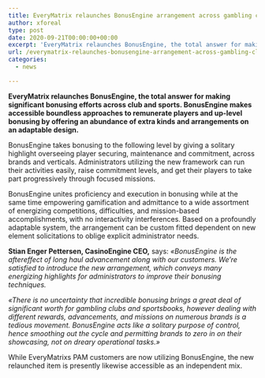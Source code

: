 ```yaml
---
title: EveryMatrix relaunches BonusEngine arrangement across gambling club and sports
author: xforeal 
type: post
date: 2020-09-21T00:00:00+00:00
excerpt: 'EveryMatrix relaunches BonusEngine, the total answer for making significant bonusing efforts across club and sports '
url: /everymatrix-relaunches-bonusengine-arrangement-across-gambling-club-and-sports/
categories:
  - news

---
```

**EveryMatrix relaunches BonusEngine, the total answer for making significant bonusing efforts across club and sports. BonusEngine makes accessible boundless approaches to remunerate players and up-level bonusing by offering an abundance of extra kinds and arrangements on an adaptable design.** 

BonusEngine takes bonusing to the following level by giving a solitary highlight overseeing player securing, maintenance and commitment, across brands and verticals. Administrators utilizing the new framework can run their activities easily, raise commitment levels, and get their players to take part progressively through focused missions. 

BonusEngine unites proficiency and execution in bonusing while at the same time empowering gamification and admittance to a wide assortment of energizing competitions, difficulties, and mission-based accomplishments, with no interactivity interferences. Based on a profoundly adaptable system, the arrangement can be custom fitted dependent on new element solicitations to oblige explicit administrator needs. 

**Stian Enger Pettersen, CasinoEngine CEO,** says: _&#171;BonusEngine is the aftereffect of long haul advancement along with our customers. We&#8217;re satisfied to introduce the new arrangement, which conveys many energizing highlights for administrators to improve their bonusing techniques._ 

_&#171;There is no uncertainty that incredible bonusing brings a great deal of significant worth for gambling clubs and sportsbooks, however dealing with different rewards, advancements, and missions on numerous brands is a tedious movement. BonusEngine acts like a solitary purpose of control, hence smoothing out the cycle and permitting brands to zero in on their showcasing, not on dreary operational tasks.&#187;_ 

While EveryMatrixs PAM customers are now utilizing BonusEngine, the new relaunched item is presently likewise accessible as an independent mix.